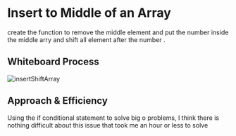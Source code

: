 # Insert to Middle of an Array
create the function to remove the middle element and put the number inside the middle arry and shift all element after the number .

## Whiteboard Process
![insertShiftArray](https://user-images.githubusercontent.com/97642724/155853853-197ae278-ed33-4053-a6bb-e304ddcff1ad.png)


## Approach & Efficiency
Using the if conditional statement to solve big o problems, I think there is nothing difficult about this issue that took me an hour or less to solve